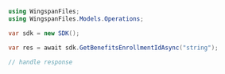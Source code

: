 <!-- Start SDK Example Usage -->
```csharp
using WingspanFiles;
using WingspanFiles.Models.Operations;

var sdk = new SDK();

var res = await sdk.GetBenefitsEnrollmentIdAsync("string");

// handle response
```
<!-- End SDK Example Usage -->